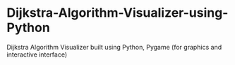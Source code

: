# Dijkstra-Algorithm-Visualizer-using-Python
Dijkstra Algorithm Visualizer built using Python, Pygame (for graphics and interactive interface)
